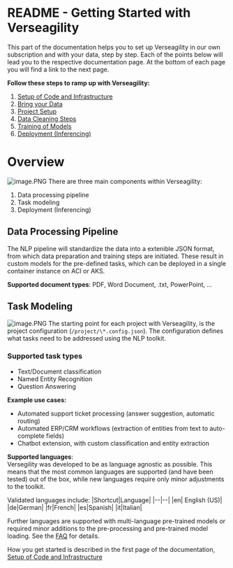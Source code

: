 # README - Getting Started with Verseagility
This part of the documentation helps you to set up Verseagility in our own subscription and with your data, step by step. Each of the points below will lead you to the respective documentation page. At the bottom of each page you will find a link to the next page.

**Follow these steps to ramp up with Verseagility:**
1. [Setup of Code and Infrastructure](01%20-%20Setup%20of%20Code%20and%20Infrastructure.md)
2. [Bring your Data](02%20-%20Bring%20your%20Data.md)
3. [Project Setup](03%20-%20Project%20Setup.md)
4. [Data Cleaning Steps](04%20-%20Data%20Cleaning%20Steps.md)
5. [Training of Models](05%20-%20Training%20of%20Models.md)
6. [Deployment (Inferencing)](06%20-%20Deployment.md)

# Overview
![image.PNG](../.attachments/architecture-verseagility-v1-2.PNG)
There are three main components within Verseagility:
1. Data processing pipeline
2. Task modeling
3. Deployment (Inferencing)

## Data Processing Pipeline
The NLP pipeline will standardize the data into a extenible JSON format, from which data preparation and training steps are initiated. These result in custom models for the pre-defined tasks, which can be deployed in a single container instance on ACI or AKS.

**Supported document types**: PDF, Word Document, .txt, PowerPoint, ...

## Task Modeling
![image.PNG](../.attachments/mlflow-verseagility-v1.PNG)
The starting point for each project with Verseagility, is the project configuration (`/project/\*.config.json`). The configuration defines what tasks need to be addressed using the NLP toolkit.

### Supported task types
- Text/Document classification
- Named Entity Recognition
- Question Answering

**Example use cases:**
- Automated support ticket processing (answer suggestion, automatic routing)
- Automated ERP/CRM workflows (extraction of entities from text to auto-complete fields)
- Chatbot extension, with custom classification and entity extraction

**Supported languages**:<br>
Versegility was developed to be as language agnostic as possible. This means that the most common languages are supported (and have been tested) out of the box, while new languages require only minor adjustments to the toolkit.

Validated languages include:
|Shortcut|Language|
|--|--|
|en| English (US)|
|de|German|
|fr|French|
|es|Spanish|
|it|Italian|

Further languages are supported with multi-language pre-trained models or required minor additions to the pre-processing and pre-trained model loading. See the [FAQ](FAQ.md) for details.

How you get started is described in the first page of the documentation, [Setup of Code and Infrastructure](01%20-%20Setup%20of%20Code%20and%20Infrastructure.md)
